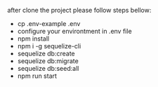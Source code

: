 after clone the project please follow steps bellow:
- cp .env-example .env
- configure your environtment in .env file
- npm install
- npm i -g sequelize-cli
- sequelize db:create
- sequelize db:migrate
- sequelize db:seed:all
- npm run start
